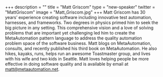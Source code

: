+++
description = ""
title = "Matt Griscom"
type = "new-speaker"
twitter = "MattGriscom"
image = "Matt_Griscom.jpg"
+++
Matt Griscom has 30 years’ experience creating software including innovative test automation, harnesses, and frameworks. Two degrees in physics primed him to seek the big picture in any setting. This comprehensive vision and a love of solving problems that are important yet challenging led him to create the MetaAutomation pattern language to address the quality automation problem space of the software business. Matt blogs on MetaAutomation, consults, and recently published his third book on MetaAutomation. He also hikes, kayaks, runs, helps run an awesome Toastmaster group, and lives with his wife and two kids in Seattle. Matt loves helping people be more effective in doing software quality and is available by email at matt@metaautomation.net.